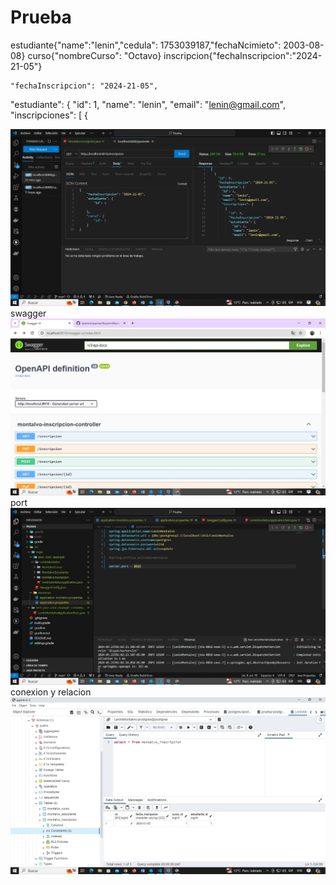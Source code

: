 # Prueba

estudiante{"name":"lenin","cedula": 1753039187,"fechaNcimieto": 2003-08-08}
curso{"nombreCurso": "Octavo}
inscripcion{"fechaInscripcion":"2024-21-05"}


    "fechaInscripcion": "2024-21-05",
"estudiante": {
      "id": 1,
      "name": "lenin",
      "email": "lenin@gmail.com",
      "inscripciones": [
        {

![Texto alternativo](img/jason.jpeg) 
swagger   
![Texto alternativo](img/swagger.jpeg)
port    
![Texto alternativo](img/port.jpeg) 
conexion y relacion   
![Texto alternativo](img/postman.jpeg)    
